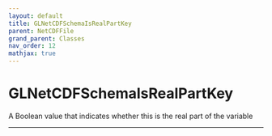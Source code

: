 ```yaml
---
layout: default
title: GLNetCDFSchemaIsRealPartKey
parent: NetCDFFile
grand_parent: Classes
nav_order: 12
mathjax: true
---
```


#  GLNetCDFSchemaIsRealPartKey

A Boolean value that indicates whether this is the real part of the variable


---

